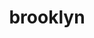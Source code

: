---
title: "brooklyn"
id: tag.id
permalink: "/tags/brooklyn"
videos: [45,48,49,325,1826,1895,2335,2340,2379]
---